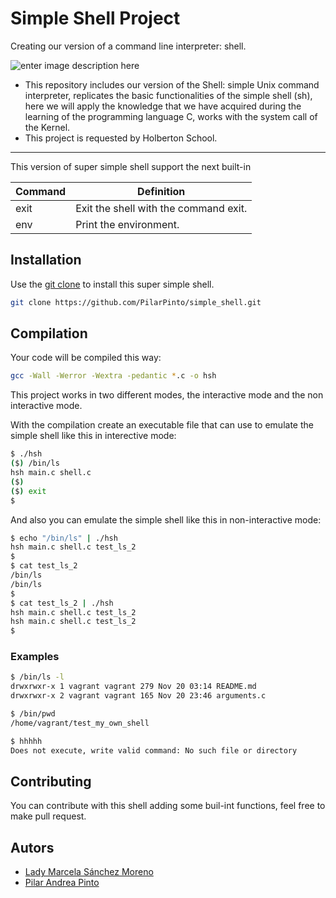 # Simple Shell Project
Creating our version of a command line interpreter: shell.

![enter image description here](https://lh3.googleusercontent.com/BuM-_w8ugAH-PE3DHEU5866JZ3T888WrKipcQPzpcCBZt9xWSU1SZ5y94BMGoDwWrrSlFUp9MN4 "README")
- This repository includes our version of the Shell: simple Unix command interpreter, replicates the basic functionalities of the simple shell (sh), here we will apply the knowledge that we have acquired during the learning of the programming language C, works with the system call of the Kernel.
- This project is requested by Holberton School.

---------------

This version of super simple shell support the next built-in

| Command             | Definition                                                                                |
| ------------------- | ----------------------------------------------------------------------------------------- |
| exit            | Exit the shell with the command exit.                                          |
| env                 | Print the environment.                                                                    |

## Installation

Use the [git clone](https://github.com/PilarPinto/simple_shell.git) to install this super simple shell.

```bash
git clone https://github.com/PilarPinto/simple_shell.git
```
## Compilation

Your code will be compiled this way:

```bash
gcc -Wall -Werror -Wextra -pedantic *.c -o hsh
```
This project works in two different modes, the interactive mode and the non interactive mode.

With the compilation create an executable file that can use to emulate the simple shell like this in interective mode:


```sh
$ ./hsh
($) /bin/ls
hsh main.c shell.c
($)
($) exit
$
```
And also you can emulate the simple shell like this in non-interactive mode:

```sh
$ echo "/bin/ls" | ./hsh
hsh main.c shell.c test_ls_2
$
$ cat test_ls_2
/bin/ls
/bin/ls
$
$ cat test_ls_2 | ./hsh
hsh main.c shell.c test_ls_2
hsh main.c shell.c test_ls_2
$
```

### Examples

```sh
$ /bin/ls -l
drwxrwxr-x 1 vagrant vagrant 279 Nov 20 03:14 README.md
drwxrwxr-x 2 vagrant vagrant 165 Nov 20 23:46 arguments.c
```

```sh
$ /bin/pwd
/home/vagrant/test_my_own_shell
```

```sh
$ hhhhh
Does not execute, write valid command: No such file or directory
```

## Contributing
You can contribute with this shell adding some buil-int functions, feel free to make pull request.

## Autors
- [Lady Marcela Sánchez Moreno](https://github.com/marcewp15)
- [Pilar Andrea Pinto](https://github.com/PilarPinto)
